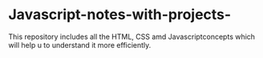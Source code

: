 # Javascript-notes-with-projects-
This repository includes all the HTML, CSS amd Javascriptconcepts which will help u to understand it more efficiently.
